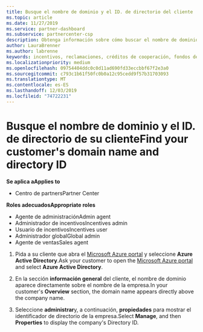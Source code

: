 ```yaml
---
title: Busque el nombre de dominio y el ID. de directorio del cliente | Centro de Partners
ms.topic: article
ms.date: 11/27/2019
ms.service: partner-dashboard
ms.subservice: partnercenter-csp
description: Obtenga información sobre cómo buscar el nombre de dominio y el ID. de directorio del cliente al enviar una demanda.
author: LauraBrenner
ms.author: labrenne
keywords: incentivos, reclamaciones, créditos de cooperación, fondos de cooperación, OSA, ISV, Asociación de ingresos, nombre de dominio, ID. de directorio
ms.localizationpriority: medium
ms.openlocfilehash: 09754404ddc0c0d11ad690fd33eccbbf67f2e3a0
ms.sourcegitcommit: c793c1b61f50fc0b0a12c95cedd9f57b31703093
ms.translationtype: MT
ms.contentlocale: es-ES
ms.lasthandoff: 12/03/2019
ms.locfileid: "74722231"
---
```

# <a name="find-your-customers-domain-name-and-directory-id"></a><span data-ttu-id="c8fd4-104">Busque el nombre de dominio y el ID. de directorio de su cliente</span><span class="sxs-lookup"><span data-stu-id="c8fd4-104">Find your customer's domain name and directory ID</span></span>

<span data-ttu-id="c8fd4-105">**Se aplica a**</span><span class="sxs-lookup"><span data-stu-id="c8fd4-105">**Applies to**</span></span>

- <span data-ttu-id="c8fd4-106">Centro de partners</span><span class="sxs-lookup"><span data-stu-id="c8fd4-106">Partner Center</span></span>

<span data-ttu-id="c8fd4-107">**Roles adecuados**</span><span class="sxs-lookup"><span data-stu-id="c8fd4-107">**Appropriate roles**</span></span>

- <span data-ttu-id="c8fd4-108">Agente de administración</span><span class="sxs-lookup"><span data-stu-id="c8fd4-108">Admin agent</span></span>
- <span data-ttu-id="c8fd4-109">Administrador de incentivos</span><span class="sxs-lookup"><span data-stu-id="c8fd4-109">Incentives admin</span></span>
- <span data-ttu-id="c8fd4-110">Usuario de incentivos</span><span class="sxs-lookup"><span data-stu-id="c8fd4-110">Incentives user</span></span>
- <span data-ttu-id="c8fd4-111">Administrador global</span><span class="sxs-lookup"><span data-stu-id="c8fd4-111">Global admin</span></span>
- <span data-ttu-id="c8fd4-112">Agente de ventas</span><span class="sxs-lookup"><span data-stu-id="c8fd4-112">Sales agent</span></span>

1.  <span data-ttu-id="c8fd4-113">Pida a su cliente que abra el [Microsoft Azure portal](https://ms.portal.azure.com/#home) y seleccione **Azure Active Directory**.</span><span class="sxs-lookup"><span data-stu-id="c8fd4-113">Ask your customer to open the [Microsoft Azure portal](https://ms.portal.azure.com/#home) and select **Azure Active Directory**.</span></span> 

2.  <span data-ttu-id="c8fd4-114">En la sección **información general** del cliente, el nombre de dominio aparece directamente sobre el nombre de la empresa.</span><span class="sxs-lookup"><span data-stu-id="c8fd4-114">In your customer's **Overview** section, the domain name appears directly above the company name.</span></span>  

3.  <span data-ttu-id="c8fd4-115">Seleccione **administrar**y, a continuación, **propiedades** para mostrar el identificador de directorio de la empresa.</span><span class="sxs-lookup"><span data-stu-id="c8fd4-115">Select **Manage**, and then **Properties** to display the company's Directory ID.</span></span>
